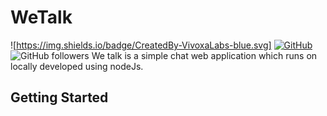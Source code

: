 # WeTalk
![https://img.shields.io/badge/CreatedBy-VivoxaLabs-blue.svg]
[![GitHub](https://img.shields.io/github/forks/hiranthaPeiris/WeTalk.svg?style=flat-square)](https://github.com/hiranthaPeirs/WeTalk/network)
![GitHub followers](https://img.shields.io/github/followers/espadrine.svg?label=Follow&style=social)
We talk is a simple chat web application which runs on locally developed using nodeJs. 
## Getting Started
